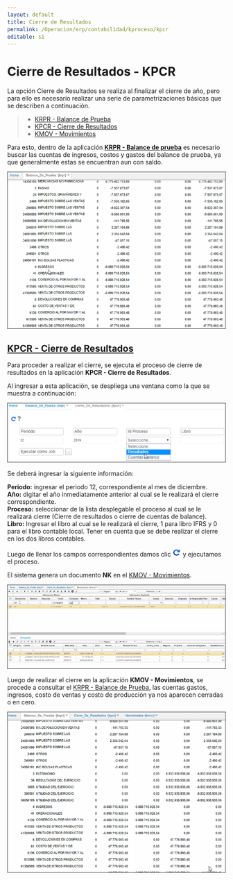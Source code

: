```yaml
---
layout: default
title: Cierre de Resultados
permalink: /Operacion/erp/contabilidad/kproceso/kpcr
editable: si
---
```


# Cierre de Resultados - KPCR

La opción Cierre de Resultados se realiza  al finalizar el cierre de año, pero para ello es necesario realizar una serie de parametrizaciones básicas que se describen a continuación.  

>+ [KRPR - Balance de Prueba](http://docs.oasiscom.com/Operacion/erp/contabilidad/kreporte/krpr)
>+ [KPCR - Cierre de Resultados](http://docs.oasiscom.com/Operacion/erp/contabilidad/kproceso/kpcr#kpcr---cierre-de-resultados)
>+ [KMOV - Movimientos](http://docs.oasiscom.com/Operacion/erp/contabilidad/kmovimient/kmov)


Para esto, dentro de la aplicación [**KRPR - Balance de prueba**](http://docs.oasiscom.com/Operacion/erp/contabilidad/kreporte/krpr) es necesario buscar las cuentas de ingresos, costos y gastos del balance de prueba, ya que generalmente estas se encuentran aun con saldo.

![](Balance1.png)

## [KPCR - Cierre de Resultados](http://docs.oasiscom.com/Operacion/erp/contabilidad/kproceso/kpcr#kpcr---cierre-de-resultados)
Para proceder a realizar el cierre, se ejecuta el proceso de cierre de resultados en la aplicación **KPCR - Cierre de Resultados**.

Al ingresar a esta aplicación, se despliega una ventana como la que se muestra a continuación:  

![](KPCR.png)

Se deberá ingresar la siguiente información:  

**Periodo:** ingresar el periodo 12, correspondiente al mes de diciembre.  
**Año:** digitar el año inmediatamente anterior al cual se le realizará el cierre correspondiente.  
**Proceso:** seleccionar de la lista desplegable el proceso al cual se le realizará cierre (Cierre de resultados o cierre de cuentas de balance).  
**Libro:** Ingresar el libro al cual se le realizará el cierre, 1 para libro IFRS y 0 para el libro contable local. Tener en cuenta que se debe realizar el cierre en los dos libros contables.  

Luego de llenar los campos correspondientes damos clic ![](ejecutar.png) y ejecutamos el proceso. 

El sistema genera un documento **NK** en el [KMOV - Movimientos](http://docs.oasiscom.com/Operacion/erp/contabilidad/kmovimient/kmov). 

![](kpcr5.png)

Luego de realizar el cierre en la aplicación **KMOV - Movimientos**, se procede a consultar el [KRPR - Balance de Prueba](http://docs.oasiscom.com/Operacion/erp/contabilidad/kreporte/krpr), las cuentas gastos, ingresos, costo de ventas y costo de producción ya nos aparecen cerradas o en cero. 

![](Balance.png)